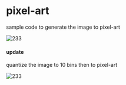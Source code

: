 # pixel-art

sample code to generate the image to pixel-art

![233](https://user-images.githubusercontent.com/4397546/37756407-5628268c-2de4-11e8-9f42-31c23983ea8c.png)

#### update 

quantize the image to 10 bins then to pixel-art

![233](https://user-images.githubusercontent.com/4397546/37809270-729f4c78-2e89-11e8-9a7d-64f86e46007a.png)
